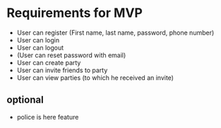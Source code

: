 # Requirements for MVP
- User can register (First name, last name, password, phone number)
- User can login
- User can logout
- (User can reset password with email)
- User can create party
- User can invite friends to party
- User can view parties (to which he received an invite)

## optional
- police is here feature